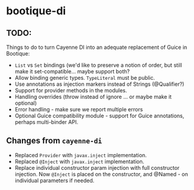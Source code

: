 # bootique-di

## TODO:

Things to do to turn Cayenne DI into an adequate replacement of Guice in
Bootique:

* `List` vs `Set` bindings (we'd like to preserve a notion of order,
but still make it set-compatible... maybe support both?
* Allow binding generic types. `TypeLiteral` must be public.
* Use annotations as injection markers instead of Strings (@Qualifier?)
* Support for provider methods in the modules.
* Handling overrides (throw instead of ignore ... or maybe make it optional)
* Error handling - make sure we report multiple errors
* Optional Guice compatibility module - support for Guice annotations,
perhaps multi-binder API.


## Changes from `cayenne-di`

* Replaced `Provider` with `javax.inject` implementation.
* Replaced `@Inject` with `javax.inject` implementation.
* Replace individual constructor param injection with full constructor
injection. Now `@Inject` is placed on the constructor, and @Named - on
individual parameters if needed.